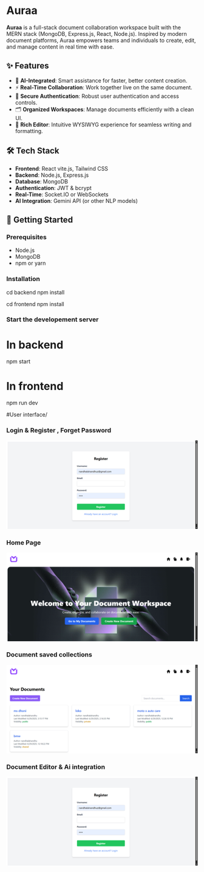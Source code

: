 # Auraa

**Auraa** is a full-stack document collaboration workspace built with the MERN stack (MongoDB, Express.js, React, Node.js). Inspired by modern document platforms, Auraa empowers teams and individuals to create, edit, and manage content in real time with ease.

## ✨ Features

- 🧠 **AI-Integrated**: Smart assistance for faster, better content creation.
- ⚡ **Real-Time Collaboration**: Work together live on the same document.
- 🔐 **Secure Authentication**: Robust user authentication and access controls.
- 🗂️ **Organized Workspaces**: Manage documents efficiently with a clean UI.
- 📄 **Rich Editor**: Intuitive WYSIWYG experience for seamless writing and formatting.

## 🛠️ Tech Stack

- **Frontend**: React vite.js, Tailwind CSS
- **Backend**: Node.js, Express.js
- **Database**: MongoDB
- **Authentication**: JWT & bcrypt
- **Real-Time**: Socket.IO or WebSockets
- **AI Integration**: Gemini API (or other NLP models)

## 🚀 Getting Started

### Prerequisites

- Node.js
- MongoDB
- npm or yarn

### Installation

cd backend
npm install

cd frontend
npm install

### Start the developement server

# In backend
npm start

# In frontend
npm  run dev

#User interface/ 

  
### Login &  Register , Forget Password
![image alt](https://github.com/nandhalalnandhu/aura/blob/cb1fc754b8bf4a30d48f8233faa58d694465d12e/AURA-06-29-2025_04_07_PM.png)

### Home Page 
![image alt](https://github.com/nandhalalnandhu/aura/blob/main/AURA-06-29-2025_04_08_PM.png?raw=true)

### Document saved collections 
![image alt](https://github.com/nandhalalnandhu/aura/blob/13410957b6da55b507b0897e7a1a8a9bcb80aee9/AURA-06-29-2025_04_08_PM%20(1).png)

### Document Editor &  Ai integration

![image alt](https://github.com/nandhalalnandhu/aura/blob/cb1fc754b8bf4a30d48f8233faa58d694465d12e/AURA-06-29-2025_04_07_PM.png)
